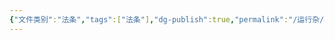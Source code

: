 ```yaml
---
{"文件类别":"法条","tags":["法条"],"dg-publish":true,"permalink":"/运行杂/模板/法条模板/","dgPassFrontmatter":true}
---
```


